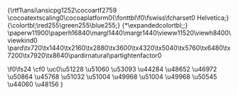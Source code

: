 {\rtf1\ansi\ansicpg1252\cocoartf2759
\cocoatextscaling0\cocoaplatform0{\fonttbl\f0\fswiss\fcharset0 Helvetica;}
{\colortbl;\red255\green255\blue255;}
{\*\expandedcolortbl;;}
\paperw11900\paperh16840\margl1440\margr1440\vieww11520\viewh8400\viewkind0
\pard\tx720\tx1440\tx2160\tx2880\tx3600\tx4320\tx5040\tx5760\tx6480\tx7200\tx7920\tx8640\pardirnatural\partightenfactor0

\f0\fs24 \cf0 \uc0\u51228 \u51060 \u53093 \u44284  \u48652 \u46972 \u50864 \u45768 \u51032  \u51004 \u49968 \u51004 \u49968  \u50545  \u44060 \u48156  }